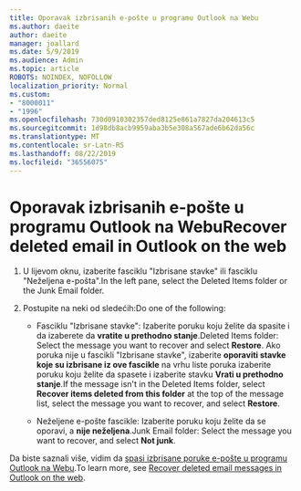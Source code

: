 ```yaml
---
title: Oporavak izbrisanih e-pošte u programu Outlook na Webu
ms.author: daeite
author: daeite
manager: joallard
ms.date: 5/9/2019
ms.audience: Admin
ms.topic: article
ROBOTS: NOINDEX, NOFOLLOW
localization_priority: Normal
ms.custom:
- "8000011"
- "1996"
ms.openlocfilehash: 730d0910302357ded8125e861a7827da204613c5
ms.sourcegitcommit: 1d98db8acb9959aba3b5e308a567ade6b62da56c
ms.translationtype: MT
ms.contentlocale: sr-Latn-RS
ms.lasthandoff: 08/22/2019
ms.locfileid: "36556075"
---
```

# <a name="recover-deleted-email-in-outlook-on-the-web"></a><span data-ttu-id="e6314-102">Oporavak izbrisanih e-pošte u programu Outlook na Webu</span><span class="sxs-lookup"><span data-stu-id="e6314-102">Recover deleted email in Outlook on the web</span></span>

1. <span data-ttu-id="e6314-103">U lijevom oknu, izaberite fasciklu "Izbrisane stavke" ili fasciklu "Neželjena e-pošta".</span><span class="sxs-lookup"><span data-stu-id="e6314-103">In the left pane, select the Deleted Items folder or the Junk Email folder.</span></span>

2. <span data-ttu-id="e6314-104">Postupite na neki od sledećih:</span><span class="sxs-lookup"><span data-stu-id="e6314-104">Do one of the following:</span></span>

    - <span data-ttu-id="e6314-105">Fasciklu "Izbrisane stavke": Izaberite poruku koju želite da spasite i da izaberete da **vratite u prethodno stanje**.</span><span class="sxs-lookup"><span data-stu-id="e6314-105">Deleted Items folder: Select the message you want to recover and select **Restore**.</span></span> <span data-ttu-id="e6314-106">Ako poruka nije u fascikli "Izbrisane stavke", izaberite **oporaviti stavke koje su izbrisane iz ove fascikle** na vrhu liste poruka izaberite poruku koju želite da spasete i izaberite stavku **Vrati u prethodno stanje**.</span><span class="sxs-lookup"><span data-stu-id="e6314-106">If the message isn't in the Deleted Items folder, select **Recover items deleted from this folder** at the top of the message list, select the message you want to recover, and select **Restore**.</span></span>

    - <span data-ttu-id="e6314-107">Neželjene e-pošte fascikle: Izaberite poruku koju želite da se oporavi, a **nije neželjena**.</span><span class="sxs-lookup"><span data-stu-id="e6314-107">Junk Email folder: Select the message you want to recover, and select **Not junk**.</span></span>

<span data-ttu-id="e6314-108">Da biste saznali više, vidim da [spasi izbrisane poruke e-pošte u programu Outlook na Webu](https://support.office.com/article/a8ca78ac-4721-4066-95dd-571842e9fb11).</span><span class="sxs-lookup"><span data-stu-id="e6314-108">To learn more, see [Recover deleted email messages in Outlook on the web](https://support.office.com/article/a8ca78ac-4721-4066-95dd-571842e9fb11).</span></span>